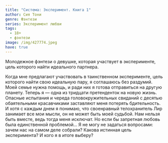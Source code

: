 ```yaml
---
title: "Система: Эксперимент. Книга 1"
author: Сия Тони
genre: Фэнтези
series: Эксперимент любви
tags:
  - 18+
  - фэнтези
image: /img/427774.jpeg
have: true
---
```

Молодежное фэнтези о девушке, которая участвует в эксперименте, цель которого найти идеального партнера.

Когда мне предлагают участвовать в таинственном эксперименте, цель которого найти свою идеальную пару, я соглашаюсь без раздумий. Моей семье нужна помощь, и ради них я готова отправиться на другую планету. Теперь я — одна из тридцати претенденток на новую жизнь. Опасные испытания и череда головокружительных свиданий с десятью обаятельными красавчиками заставляют меня потерять бдительность. И хотя с каждым днем я понимаю, что своенравный телохранитель Лир занимает все мои мысли, он не может быть моей судьбой. Нам нельзя быть вместе, ведь тогда меня исключат. Но если бы запретная любовь была единственной проблемой… Я не могу не задаться вопросами: зачем нас на самом деле собрали? Какова истинная цель эксперимента? И кого я в итоге выберу?